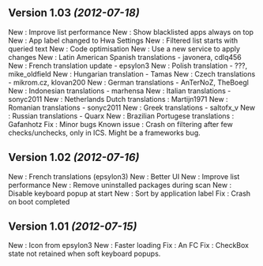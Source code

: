 Version 1.03 *(2012-07-18)*
---------------------------
New : Improve list performance
New : Show blacklisted apps always on top
New : App label changed to Hwa Settings
New : Filtered list starts with queried text
New : Code optimisation
New : Use a new service to apply changes
New : Latin American Spanish translations - javonera, cdlq456
New : French translation update - epsylon3
New : Polish translation - ???, mike_oldfield
New : Hungarian translation - Tamas
New : Czech translations - mikrom.cz, klovan200
New : German translations - AnTerNoZ, TheBoegl
New : Indonesian translations - marhensa
New : Italian translations - sonyc2011
New : Netherlands Dutch translations : Martijn1971
New : Romanian translations - sonyc2011
New : Greek translations - saltofx_v
New : Russian translations - Quarx
New : Brazilian Portugese translations : Gafanhotz
Fix : Minor bugs
Known issue : Crash on filtering after few checks/unchecks, only in ICS. Might be a frameworks bug.

Version 1.02 *(2012-07-16)*
---------------------------
New : French translations (epsylon3)
New : Better UI
New : Improve list performance
New : Remove uninstalled packages during scan
New : Disable keyboard popup at start
New : Sort by application label
Fix : Crash on boot completed

Version 1.01 *(2012-07-15)*
---------------------------

New : Icon from epsylon3
New : Faster loading
Fix : An FC
Fix : CheckBox state not retained when soft keyboard popups.
